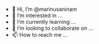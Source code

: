 - 👋 Hi, I’m @marinusaninam
- 👀 I’m interested in ...
- 🌱 I’m currently learning ...
- 💞️ I’m looking to collaborate on ...
- 📫 How to reach me ...

<!---
marinusaninam/marinusaninam is a ✨ special ✨ repository because its `README.md` (this file) appears on your GitHub profile.
You can click the Preview link to take a look at your changes.
--->
